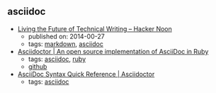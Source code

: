 asciidoc
---
* [Living the Future of Technical Writing – Hacker Noon](https://hackernoon.com/living-the-future-of-technical-writing-2f368bd0a272)
    * published on: 2014-00-27
    * tags: [markdown](../tags/markdown.md), [asciidoc](../tags/asciidoc.md)
* [Asciidoctor | An open source implementation of AsciiDoc in Ruby](http://asciidoctor.org/)
    * tags: [asciidoc](../tags/asciidoc.md), [ruby](../tags/ruby.md)
    * [github](https://github.com/asciidoctor/asciidoctor)
* [AsciiDoc Syntax Quick Reference | Asciidoctor](http://asciidoctor.org/docs/asciidoc-syntax-quick-reference/)
    * tags: [asciidoc](../tags/asciidoc.md)
